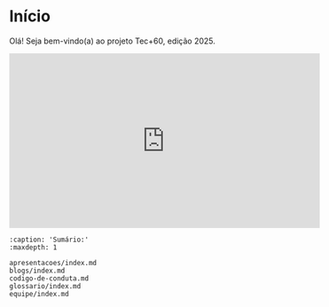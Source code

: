 # Início

Olá! Seja bem-vindo(a) ao projeto Tec+60, edição 2025.

<iframe width="560" height="315" src="https://www.youtube.com/embed/uPCwJL_s2WI?si=noQ59mONXGu3M4Zo" title="YouTube video player" frameborder="0" allow="accelerometer; autoplay; clipboard-write; encrypted-media; gyroscope; picture-in-picture; web-share" referrerpolicy="strict-origin-when-cross-origin" allowfullscreen></iframe>

<!-- Antes de colaborar com este site, por gentileza, leia o {ref}`codigo-de-conduta`. -->



```{toctree}
:caption: 'Sumário:'
:maxdepth: 1

apresentacoes/index.md
blogs/index.md
codigo-de-conduta.md
glossario/index.md
equipe/index.md
```


